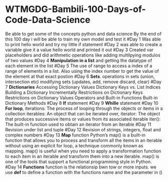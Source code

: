 # WTMGDG-Bambili-100-Days-of-Code-Data-Science
Be able to get some of the concepts python and data science
By the end of this 100 day i will be able to train my own model and test it
#Day 1
Was able to print hello world and try my little if statement
#Day 2
was able to create a variable give it a value hello world and printed it out
#Day 3
Created var placeholders and did arithmetic operations like adding multilpying modulos of two values
#Day 4
**Manipulation in a list** and getting the datatype of each element in the list
#Day 5 
The use of range to access a index of a range of elements in a list. Also using the index number to get the value of the element at that exact postion
#Day 6 
**Sets**. operations in sets (union, intersection etc) modifying sets (updates, add, remove discard, clear)
#Day 7 
**Dictionaries** Accessing Dictionary Values Dictionary Keys vs. List Indices Building a Dictionary Incrementally Restrictions on Dictionary Keys Restrictions on Dictionary Values Operators and Built-in Functions Built-in Dictionary Methods
#Day 8
**If** statement
#Day 9
**Whille** statement
#Day 10
**For loop**, iterations: The process of looping through the objects or items in a collection iterables: An object that can be iterated over, iterator: The object that produces successive items or values from its associated iterable iter(): The built-in function used to obtain an iterator from an iterable
#Day 11
Revision under list and tuple
#Day 12 
Revision of strings, integers, float and complex numbers
#Day 13
**Map** function Python’s map() is a built-in function that allows you to process and transform all the items in an iterable without using an explicit for loop, a technique commonly known as mapping. map() is useful when you need to apply a transformation function to each item in an iterable and transform them into a new iterable. map() is one of the tools that support a functional programming style in Python.
#Day 14 
**Functions** function is the relationsip bwn tow or more inputs. we use **def** to define a function with the functions name and the parameter in ()
